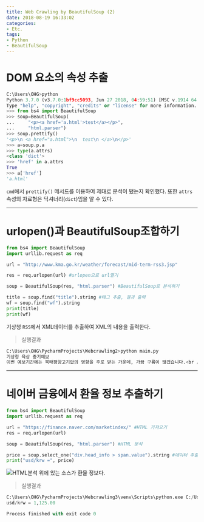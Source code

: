 ```yaml
---
title: Web Crawling by BeautifulSoup (2)
date: 2018-08-19 16:33:02
categories:
- Etc.
tags:
- Python
- BeautifulSoup
---
```

# DOM 요소의 속성 추출
```Python
C:\Users\OHG>python
Python 3.7.0 (v3.7.0:1bf9cc5093, Jun 27 2018, 04:59:51) [MSC v.1914 64 bit (AMD64)] on win32
Type "help", "copyright", "credits" or "license" for more information.
>>> from bs4 import BeautifulSoup
>>> soup=BeautifulSoup(
...     "<p><a href='a.html'>test</a></p>",
...     "html.parser")
>>> soup.prettify()
'<p>\n <a href="a.html">\n  test\n </a>\n</p>'
>>> a=soup.p.a
>>> type(a.attrs)
<class 'dict'>
>>> 'href' in a.attrs
True
>>> a['href']
'a.html'
```
<!-- more -->
`cmd`에서 `prettify()` 메서드를 이용하여 제대로 분석이 됐는지 확인했다.
또한 `attrs` 속성의 자료형은 딕셔너리(`dict`)임을 알 수 있다.
***
# urlopen()과 BeautifulSoup조합하기
~~~Python
from bs4 import BeautifulSoup
import urllib.request as req

url = "http://www.kma.go.kr/weather/forecast/mid-term-rss3.jsp"

res = req.urlopen(url) #urlopen으로 url열기

soup = BeautifulSoup(res, "html.parser") #BeautifulSoup로 분석하기

title = soup.find("title").string #태그 추출, 결과 출력
wf = soup.find("wf").string
print(title)
print(wf)
~~~
기상청 `RSS`에서 XML데이터를 추출하여 XML의 내용을 출력한다.
> 실행결과

~~~Python
C:\Users\OHG\PycharmProjects\Webcrawling2>python main.py
기상청 육상 중기예보
이번 예보기간에는 북태평양고기압의 영향을 주로 받는 가운데, 가끔 구름이 많겠습니다.<br />기온은 평년(최저기온: 18~23℃, 최고기온: 26~31℃)보다 높겠습니다.<br />강수량은 평년(6~17mm)보다 적겠습니다.<br /><br />* 이번 예보기간에도 무더위가 계속 이어지겠고, 밤에는 열대야가 나타나는 곳이 있겠습니다.<br />* 주의보 수준의 폭염이 당분간 이어짐에 따라 온열질환자 발 생 가능성이 있으니, 건강관리와 농.축산물과 수산물 관리에 유의하기 바랍니다.<br />* 제19호 태풍 '솔릭(SOULIK)'이 북상하는 가운데, 이 태풍의 발달과 이동경로에 따라 전반에 기압계 변동 가능성이 크겠으니, 앞으로 발표되는 기상정보를 참고하기 바랍니다.
~~~
***
# 네이버 금융에서 환율 정보 추출하기
~~~Python
from bs4 import BeautifulSoup
import urllib.request as req

url = "https://finance.naver.com/marketindex/" #HTML 가져오기
res = req.urlopen(url)

soup = BeautifulSoup(res, "html.parser") #HTML 분석

price = soup.select_one("div.head_info > span.value").string #데이터 추출
print("usd/krw =", price)
~~~
![HTML분석](https://user-images.githubusercontent.com/42334717/44307044-740ae500-a3d6-11e8-81ce-58d78041d9ef.png)
위에 있는 소스가 환율 정보다.
> 실행결과

~~~Python
C:\Users\OHG\PycharmProjects\Webcrawling3\venv\Scripts\python.exe C:/Users/OHG/PycharmProjects/Webcrawling3/Main.py
usd/krw = 1,125.00

Process finished with exit code 0
~~~
